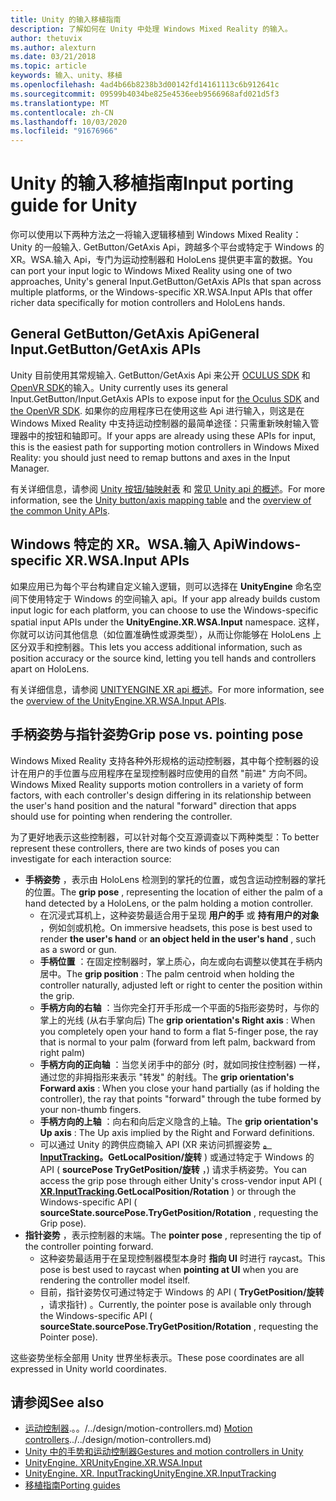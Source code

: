 ```yaml
---
title: Unity 的输入移植指南
description: 了解如何在 Unity 中处理 Windows Mixed Reality 的输入。
author: thetuvix
ms.author: alexturn
ms.date: 03/21/2018
ms.topic: article
keywords: 输入、unity、移植
ms.openlocfilehash: 4ad4b66b8238b3d00142fd14161113c6b912641c
ms.sourcegitcommit: 09599b4034be825e4536eeb9566968afd021d5f3
ms.translationtype: MT
ms.contentlocale: zh-CN
ms.lasthandoff: 10/03/2020
ms.locfileid: "91676966"
---
```

# <a name="input-porting-guide-for-unity"></a><span data-ttu-id="7299f-104">Unity 的输入移植指南</span><span class="sxs-lookup"><span data-stu-id="7299f-104">Input porting guide for Unity</span></span>

<span data-ttu-id="7299f-105">你可以使用以下两种方法之一将输入逻辑移植到 Windows Mixed Reality： Unity 的一般输入. GetButton/GetAxis Api，跨越多个平台或特定于 Windows 的 XR。WSA.输入 Api，专门为运动控制器和 HoloLens 提供更丰富的数据。</span><span class="sxs-lookup"><span data-stu-id="7299f-105">You can port your input logic to Windows Mixed Reality using one of two approaches, Unity's general Input.GetButton/GetAxis APIs that span across multiple platforms, or the Windows-specific XR.WSA.Input APIs that offer richer data specifically for motion controllers and HoloLens hands.</span></span>

## <a name="general-inputgetbuttongetaxis-apis"></a><span data-ttu-id="7299f-106">General GetButton/GetAxis Api</span><span class="sxs-lookup"><span data-stu-id="7299f-106">General Input.GetButton/GetAxis APIs</span></span>

<span data-ttu-id="7299f-107">Unity 目前使用其常规输入. GetButton/GetAxis Api 来公开 [OCULUS SDK](https://docs.unity3d.com/Manual/OculusControllers.html) 和 [OpenVR SDK](https://docs.unity3d.com/Manual/OpenVRControllers.html)的输入。</span><span class="sxs-lookup"><span data-stu-id="7299f-107">Unity currently uses its general Input.GetButton/Input.GetAxis APIs to expose input for [the Oculus SDK](https://docs.unity3d.com/Manual/OculusControllers.html) and [the OpenVR SDK](https://docs.unity3d.com/Manual/OpenVRControllers.html).</span></span> <span data-ttu-id="7299f-108">如果你的应用程序已在使用这些 Api 进行输入，则这是在 Windows Mixed Reality 中支持运动控制器的最简单途径：只需重新映射输入管理器中的按钮和轴即可。</span><span class="sxs-lookup"><span data-stu-id="7299f-108">If your apps are already using these APIs for input, this is the easiest path for supporting motion controllers in Windows Mixed Reality: you should just need to remap buttons and axes in the Input Manager.</span></span>

<span data-ttu-id="7299f-109">有关详细信息，请参阅 [Unity 按钮/轴映射表](../unity/gestures-and-motion-controllers-in-unity.md#unity-buttonaxis-mapping-table) 和 [常见 Unity api 的概述](../unity/gestures-and-motion-controllers-in-unity.md#common-unity-apis-inputgetbuttongetaxis)。</span><span class="sxs-lookup"><span data-stu-id="7299f-109">For more information, see the [Unity button/axis mapping table](../unity/gestures-and-motion-controllers-in-unity.md#unity-buttonaxis-mapping-table) and the [overview of the common Unity APIs](../unity/gestures-and-motion-controllers-in-unity.md#common-unity-apis-inputgetbuttongetaxis).</span></span>

## <a name="windows-specific-xrwsainput-apis"></a><span data-ttu-id="7299f-110">Windows 特定的 XR。WSA.输入 Api</span><span class="sxs-lookup"><span data-stu-id="7299f-110">Windows-specific XR.WSA.Input APIs</span></span>

<span data-ttu-id="7299f-111">如果应用已为每个平台构建自定义输入逻辑，则可以选择在 **UnityEngine** 命名空间下使用特定于 Windows 的空间输入 api。</span><span class="sxs-lookup"><span data-stu-id="7299f-111">If your app already builds custom input logic for each platform, you can choose to use the Windows-specific spatial input APIs under the **UnityEngine.XR.WSA.Input** namespace.</span></span> <span data-ttu-id="7299f-112">这样，你就可以访问其他信息（如位置准确性或源类型），从而让你能够在 HoloLens 上区分双手和控制器。</span><span class="sxs-lookup"><span data-stu-id="7299f-112">This lets you access additional information, such as position accuracy or the source kind, letting you tell hands and controllers apart on HoloLens.</span></span>

<span data-ttu-id="7299f-113">有关详细信息，请参阅 [UNITYENGINE XR api 概述](../unity/gestures-and-motion-controllers-in-unity.md#windows-specific-apis-xrwsainput)。</span><span class="sxs-lookup"><span data-stu-id="7299f-113">For more information, see the [overview of the UnityEngine.XR.WSA.Input APIs](../unity/gestures-and-motion-controllers-in-unity.md#windows-specific-apis-xrwsainput).</span></span>

## <a name="grip-pose-vs-pointing-pose"></a><span data-ttu-id="7299f-114">手柄姿势与指针姿势</span><span class="sxs-lookup"><span data-stu-id="7299f-114">Grip pose vs. pointing pose</span></span>

<span data-ttu-id="7299f-115">Windows Mixed Reality 支持各种外形规格的运动控制器，其中每个控制器的设计在用户的手位置与应用程序在呈现控制器时应使用的自然 "前进" 方向不同。</span><span class="sxs-lookup"><span data-stu-id="7299f-115">Windows Mixed Reality supports motion controllers in a variety of form factors, with each controller's design differing in its relationship between the user's hand position and the natural "forward" direction that apps should use for pointing when rendering the controller.</span></span>

<span data-ttu-id="7299f-116">为了更好地表示这些控制器，可以针对每个交互源调查以下两种类型：</span><span class="sxs-lookup"><span data-stu-id="7299f-116">To better represent these controllers, there are two kinds of poses you can investigate for each interaction source:</span></span>

* <span data-ttu-id="7299f-117">**手柄姿势** ，表示由 HoloLens 检测到的掌托的位置，或包含运动控制器的掌托的位置。</span><span class="sxs-lookup"><span data-stu-id="7299f-117">The **grip pose** , representing the location of either the palm of a hand detected by a HoloLens, or the palm holding a motion controller.</span></span>
    * <span data-ttu-id="7299f-118">在沉浸式耳机上，这种姿势最适合用于呈现 **用户的手** 或 **持有用户的对象** ，例如剑或机枪。</span><span class="sxs-lookup"><span data-stu-id="7299f-118">On immersive headsets, this pose is best used to render **the user's hand** or **an object held in the user's hand** , such as a sword or gun.</span></span>
    * <span data-ttu-id="7299f-119">**手柄位置** ：在固定控制器时，掌上质心，向左或向右调整以使其在手柄内居中。</span><span class="sxs-lookup"><span data-stu-id="7299f-119">The **grip position** : The palm centroid when holding the controller naturally, adjusted left or right to center the position within the grip.</span></span>
    * <span data-ttu-id="7299f-120">**手柄方向的右轴** ：当你完全打开手形成一个平面的5指形姿势时，与你的掌上的光线 (从右手掌向后) </span><span class="sxs-lookup"><span data-stu-id="7299f-120">The **grip orientation's Right axis** : When you completely open your hand to form a flat 5-finger pose, the ray that is normal to your palm (forward from left palm, backward from right palm)</span></span>
    * <span data-ttu-id="7299f-121">**手柄方向的正向轴** ：当您关闭手中的部分 (时，就如同按住控制器) 一样，通过您的非拇指形来表示 "转发" 的射线。</span><span class="sxs-lookup"><span data-stu-id="7299f-121">The **grip orientation's Forward axis** : When you close your hand partially (as if holding the controller), the ray that points "forward" through the tube formed by your non-thumb fingers.</span></span>
    * <span data-ttu-id="7299f-122">**手柄方向的上轴** ：向右和向后定义隐含的上轴。</span><span class="sxs-lookup"><span data-stu-id="7299f-122">The **grip orientation's Up axis** : The Up axis implied by the Right and Forward definitions.</span></span>
    * <span data-ttu-id="7299f-123">可以通过 Unity 的跨供应商输入 API (XR 来访问抓握姿势 **[。InputTracking](https://docs.unity3d.com/ScriptReference/XR.InputTracking.html)。GetLocalPosition/旋转** ) 或通过特定于 Windows 的 API ( **sourcePose TryGetPosition/旋转** ，) 请求手柄姿势。</span><span class="sxs-lookup"><span data-stu-id="7299f-123">You can access the grip pose through either Unity's cross-vendor input API ( **[XR.InputTracking](https://docs.unity3d.com/ScriptReference/XR.InputTracking.html).GetLocalPosition/Rotation** ) or through the Windows-specific API ( **sourceState.sourcePose.TryGetPosition/Rotation** , requesting the Grip pose).</span></span>
* <span data-ttu-id="7299f-124">**指针姿势** ，表示控制器的末端。</span><span class="sxs-lookup"><span data-stu-id="7299f-124">The **pointer pose** , representing the tip of the controller pointing forward.</span></span>
    * <span data-ttu-id="7299f-125">这种姿势最适用于在呈现控制器模型本身时 **指向 UI** 时进行 raycast。</span><span class="sxs-lookup"><span data-stu-id="7299f-125">This pose is best used to raycast when **pointing at UI** when you are rendering the controller model itself.</span></span>
    * <span data-ttu-id="7299f-126">目前，指针姿势仅可通过特定于 Windows 的 API ( **TryGetPosition/旋转** ，请求指针) 。</span><span class="sxs-lookup"><span data-stu-id="7299f-126">Currently, the pointer pose is available only through the Windows-specific API ( **sourceState.sourcePose.TryGetPosition/Rotation** , requesting the Pointer pose).</span></span>

<span data-ttu-id="7299f-127">这些姿势坐标全部用 Unity 世界坐标表示。</span><span class="sxs-lookup"><span data-stu-id="7299f-127">These pose coordinates are all expressed in Unity world coordinates.</span></span>

## <a name="see-also"></a><span data-ttu-id="7299f-128">请参阅</span><span class="sxs-lookup"><span data-stu-id="7299f-128">See also</span></span>
* <span data-ttu-id="7299f-129">[运动控制器]().。。/../design/motion-controllers.md) </span><span class="sxs-lookup"><span data-stu-id="7299f-129">[Motion controllers]()../../design/motion-controllers.md)</span></span>
* [<span data-ttu-id="7299f-130">Unity 中的手势和运动控制器</span><span class="sxs-lookup"><span data-stu-id="7299f-130">Gestures and motion controllers in Unity</span></span>](../unity/gestures-and-motion-controllers-in-unity.md)
* [<span data-ttu-id="7299f-131">UnityEngine. XR</span><span class="sxs-lookup"><span data-stu-id="7299f-131">UnityEngine.XR.WSA.Input</span></span>](https://docs.unity3d.com/ScriptReference/XR.WSA.Input.InteractionManager.html)
* [<span data-ttu-id="7299f-132">UnityEngine. XR. InputTracking</span><span class="sxs-lookup"><span data-stu-id="7299f-132">UnityEngine.XR.InputTracking</span></span>](https://docs.unity3d.com/ScriptReference/XR.InputTracking.html)
* [<span data-ttu-id="7299f-133">移植指南</span><span class="sxs-lookup"><span data-stu-id="7299f-133">Porting guides</span></span>](porting-guides.md)
